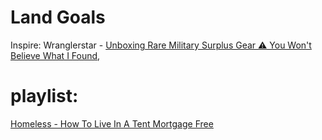 # Land Goals
Inspire: Wranglerstar - [Unboxing Rare Military Surplus Gear ⚠️ You Won't Believe What I Found](https://youtu.be/ez2IFO3QxHk),

# playlist:
[Homeless - How To Live In A Tent Mortgage Free](https://www.youtube.com/playlist?list=PLu9l40IymKw8rujzCGLCirxmk0-DYiVIe)
